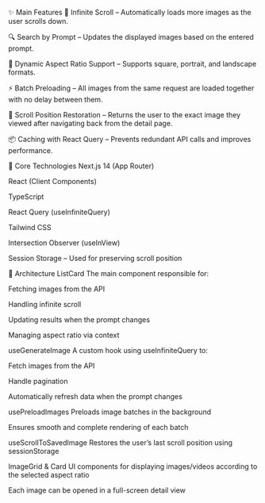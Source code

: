 ✨ Main Features
🔁 Infinite Scroll – Automatically loads more images as the user scrolls down.

🔍 Search by Prompt – Updates the displayed images based on the entered prompt.

📐 Dynamic Aspect Ratio Support – Supports square, portrait, and landscape formats.

⚡ Batch Preloading – All images from the same request are loaded together with no delay between them.

💾 Scroll Position Restoration – Returns the user to the exact image they viewed after navigating back from the detail page.

📦 Caching with React Query – Prevents redundant API calls and improves performance.

🧱 Core Technologies
Next.js 14 (App Router)

React (Client Components)

TypeScript

React Query (useInfiniteQuery)

Tailwind CSS

Intersection Observer (useInView)

Session Storage – Used for preserving scroll position

🧠 Architecture
ListCard
The main component responsible for:

Fetching images from the API

Handling infinite scroll

Updating results when the prompt changes

Managing aspect ratio via context

useGenerateImage
A custom hook using useInfiniteQuery to:

Fetch images from the API

Handle pagination

Automatically refresh data when the prompt changes

usePreloadImages
Preloads image batches in the background

Ensures smooth and complete rendering of each batch

useScrollToSavedImage
Restores the user’s last scroll position using sessionStorage

ImageGrid & Card
UI components for displaying images/videos according to the selected aspect ratio

Each image can be opened in a full-screen detail view
